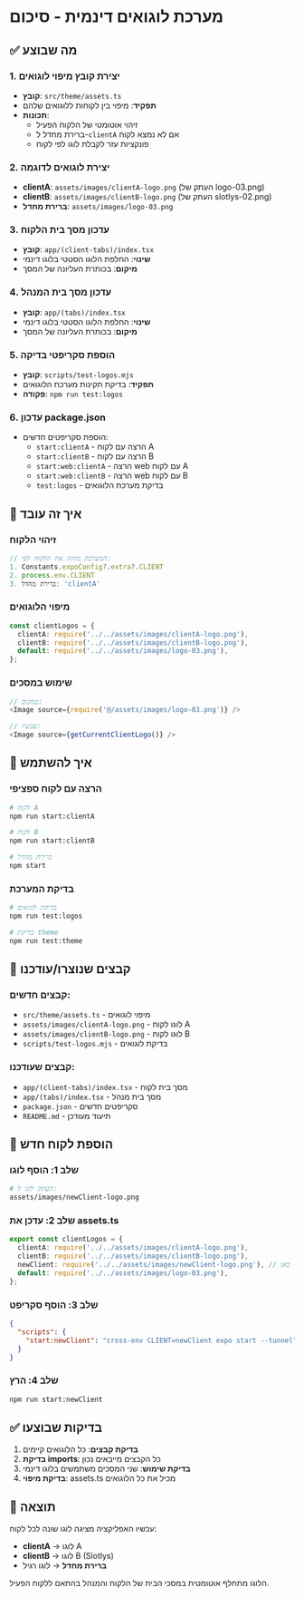 # מערכת לוגואים דינמית - סיכום

## ✅ מה שבוצע

### 1. יצירת קובץ מיפוי לוגואים
- **קובץ**: `src/theme/assets.ts`
- **תפקיד**: מיפוי בין לקוחות ללוגואים שלהם
- **תכונות**:
  - זיהוי אוטומטי של הלקוח הפעיל
  - ברירת מחדל ל-`clientA` אם לא נמצא לקוח
  - פונקציות עזר לקבלת לוגו לפי לקוח

### 2. יצירת לוגואים לדוגמה
- **clientA**: `assets/images/clientA-logo.png` (העתק של logo-03.png)
- **clientB**: `assets/images/clientB-logo.png` (העתק של slotlys-02.png)
- **ברירת מחדל**: `assets/images/logo-03.png`

### 3. עדכון מסך בית הלקוח
- **קובץ**: `app/(client-tabs)/index.tsx`
- **שינוי**: החלפת הלוגו הסטטי בלוגו דינמי
- **מיקום**: בכותרת העליונה של המסך

### 4. עדכון מסך בית המנהל
- **קובץ**: `app/(tabs)/index.tsx`
- **שינוי**: החלפת הלוגו הסטטי בלוגו דינמי
- **מיקום**: בכותרת העליונה של המסך

### 5. הוספת סקריפטי בדיקה
- **קובץ**: `scripts/test-logos.mjs`
- **תפקיד**: בדיקת תקינות מערכת הלוגואים
- **פקודה**: `npm run test:logos`

### 6. עדכון package.json
- הוספת סקריפטים חדשים:
  - `start:clientA` - הרצה עם לקוח A
  - `start:clientB` - הרצה עם לקוח B
  - `start:web:clientA` - הרצה web עם לקוח A
  - `start:web:clientB` - הרצה web עם לקוח B
  - `test:logos` - בדיקת מערכת הלוגואים

## 🎯 איך זה עובד

### זיהוי הלקוח
```typescript
// המערכת מזהה את הלקוח לפי:
1. Constants.expoConfig?.extra?.CLIENT
2. process.env.CLIENT
3. ברירת מחדל: 'clientA'
```

### מיפוי הלוגואים
```typescript
const clientLogos = {
  clientA: require('../../assets/images/clientA-logo.png'),
  clientB: require('../../assets/images/clientB-logo.png'),
  default: require('../../assets/images/logo-03.png'),
};
```

### שימוש במסכים
```typescript
// במקום:
<Image source={require('@/assets/images/logo-03.png')} />

// עכשיו:
<Image source={getCurrentClientLogo()} />
```

## 🚀 איך להשתמש

### הרצה עם לקוח ספציפי
```bash
# לקוח A
npm run start:clientA

# לקוח B
npm run start:clientB

# ברירת מחדל
npm start
```

### בדיקת המערכת
```bash
# בדיקת לוגואים
npm run test:logos

# בדיקת theme
npm run test:theme
```

## 📁 קבצים שנוצרו/עודכנו

### קבצים חדשים:
- `src/theme/assets.ts` - מיפוי לוגואים
- `assets/images/clientA-logo.png` - לוגו לקוח A
- `assets/images/clientB-logo.png` - לוגו לקוח B
- `scripts/test-logos.mjs` - בדיקת לוגואים

### קבצים שעודכנו:
- `app/(client-tabs)/index.tsx` - מסך בית לקוח
- `app/(tabs)/index.tsx` - מסך בית מנהל
- `package.json` - סקריפטים חדשים
- `README.md` - תיעוד מעודכן

## 🎨 הוספת לקוח חדש

### שלב 1: הוסף לוגו
```bash
# העתק לוגו ל:
assets/images/newClient-logo.png
```

### שלב 2: עדכן את assets.ts
```typescript
export const clientLogos = {
  clientA: require('../../assets/images/clientA-logo.png'),
  clientB: require('../../assets/images/clientB-logo.png'),
  newClient: require('../../assets/images/newClient-logo.png'), // הוסף כאן
  default: require('../../assets/images/logo-03.png'),
};
```

### שלב 3: הוסף סקריפט
```json
{
  "scripts": {
    "start:newClient": "cross-env CLIENT=newClient expo start --tunnel"
  }
}
```

### שלב 4: הרץ
```bash
npm run start:newClient
```

## ✅ בדיקות שבוצעו

1. **בדיקת קבצים**: כל הלוגואים קיימים
2. **בדיקת imports**: כל הקבצים מייבאים נכון
3. **בדיקת שימוש**: שני המסכים משתמשים בלוגו דינמי
4. **בדיקת מיפוי**: assets.ts מכיל את כל הלוגואים

## 🎉 תוצאה

עכשיו האפליקציה מציגה לוגו שונה לכל לקוח:
- **clientA** → לוגו A
- **clientB** → לוגו B (Slotlys)
- **ברירת מחדל** → לוגו רגיל

הלוגו מתחלף אוטומטית במסכי הבית של הלקוח והמנהל בהתאם ללקוח הפעיל.
